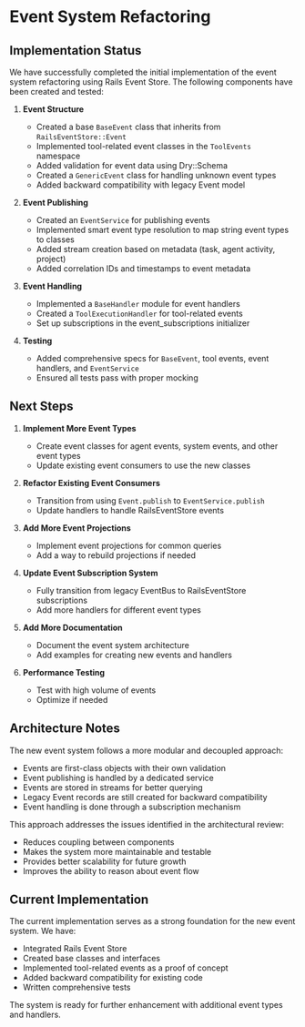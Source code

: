 # Event System Refactoring

## Implementation Status

We have successfully completed the initial implementation of the event system refactoring using Rails Event Store. The following components have been created and tested:

1. **Event Structure**
   - Created a base `BaseEvent` class that inherits from `RailsEventStore::Event`
   - Implemented tool-related event classes in the `ToolEvents` namespace
   - Added validation for event data using Dry::Schema
   - Created a `GenericEvent` class for handling unknown event types
   - Added backward compatibility with legacy Event model

2. **Event Publishing**
   - Created an `EventService` for publishing events
   - Implemented smart event type resolution to map string event types to classes
   - Added stream creation based on metadata (task, agent activity, project)
   - Added correlation IDs and timestamps to event metadata

3. **Event Handling**
   - Implemented a `BaseHandler` module for event handlers
   - Created a `ToolExecutionHandler` for tool-related events
   - Set up subscriptions in the event_subscriptions initializer

4. **Testing**
   - Added comprehensive specs for `BaseEvent`, tool events, event handlers, and `EventService`
   - Ensured all tests pass with proper mocking

## Next Steps

1. **Implement More Event Types**
   - Create event classes for agent events, system events, and other event types
   - Update existing event consumers to use the new classes

2. **Refactor Existing Event Consumers**
   - Transition from using `Event.publish` to `EventService.publish`
   - Update handlers to handle RailsEventStore events

3. **Add More Event Projections**
   - Implement event projections for common queries
   - Add a way to rebuild projections if needed

4. **Update Event Subscription System**
   - Fully transition from legacy EventBus to RailsEventStore subscriptions
   - Add more handlers for different event types

5. **Add More Documentation**
   - Document the event system architecture
   - Add examples for creating new events and handlers

6. **Performance Testing**
   - Test with high volume of events
   - Optimize if needed

## Architecture Notes

The new event system follows a more modular and decoupled approach:

- Events are first-class objects with their own validation
- Event publishing is handled by a dedicated service
- Events are stored in streams for better querying
- Legacy Event records are still created for backward compatibility
- Event handling is done through a subscription mechanism

This approach addresses the issues identified in the architectural review:

- Reduces coupling between components
- Makes the system more maintainable and testable
- Provides better scalability for future growth
- Improves the ability to reason about event flow

## Current Implementation

The current implementation serves as a strong foundation for the new event system. We have:

- Integrated Rails Event Store
- Created base classes and interfaces
- Implemented tool-related events as a proof of concept
- Added backward compatibility for existing code
- Written comprehensive tests

The system is ready for further enhancement with additional event types and handlers.